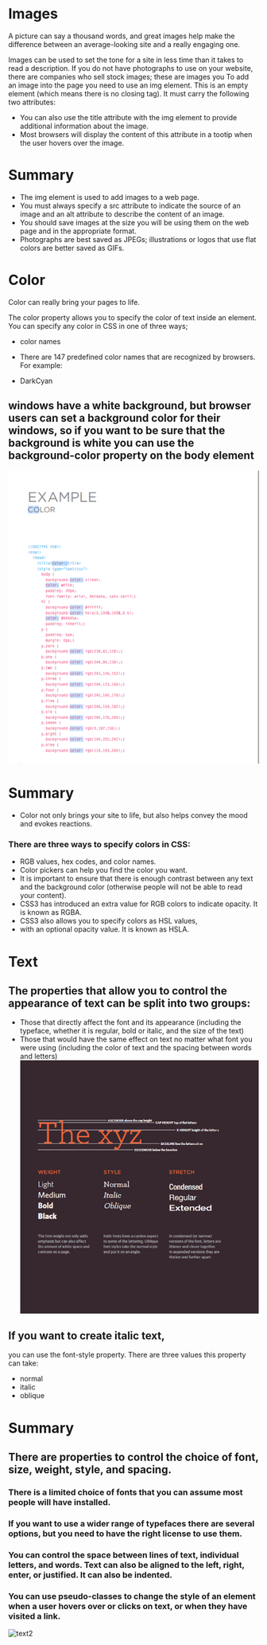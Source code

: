 # Images

A picture can say a thousand words, and great images help make the difference between an
average-looking site and a really engaging one.

Images can be used to set the tone for a site in less time than it takes to read a description.
If you do not have photographs to use on your website, there are companies who sell stock images; these are images you To add an image into the page you need to use an img element.
 This is an empty element (which means there is no closing tag).
  It must carry the following two attributes:

- You can also use the title attribute with the img element to provide additional information about the image.
- Most browsers will display the content of this attribute in a tootip when the user hovers over the image.

# Summary

- The img element is used to add images to a
web page.
- You must always specify a src attribute to indicate the
source of an image and an alt attribute to describe the
content of an image.
- You should save images at the size you will be using
them on the web page and in the appropriate format.
- Photographs are best saved as JPEGs; illustrations or
logos that use flat colors are better saved as GIFs.

# Color

Color can really bring your pages to life.

The color property allows you to specify the color of text inside an element.
You can specify any color in CSS in one of three ways;

- color names
- There are 147 predefined color names that are recognized by browsers. For example:

- DarkCyan

## windows have a white background, but browser users can set a background color for their windows, so if you want to be sure that the background is white you can use the background-color property on the body element

![ex color](color1.PNG)

# Summary

- Color not only brings your site to life, but also helps convey the mood and evokes reactions.
### There are three ways to specify colors in CSS:
- RGB values, hex codes, and color names.
- Color pickers can help you find the color you want.
- It is important to ensure that there is enough contrast between any text and the background color (otherwise people will not be able to read your content).
- CSS3 has introduced an extra value for RGB colors to indicate opacity. It is known as RGBA.
- CSS3 also allows you to specify colors as HSL values,
- with an optional opacity value. It is known as HSLA.


# Text

## The properties that allow you to control the appearance of text can be split into two groups:
- Those that directly affect the font and its appearance
(including the typeface, whether it is regular, bold or italic,
and the size of the text)
- Those that would have the same effect on text no matter
what font you were using (including the color of text and
the spacing between words and letters)
![text1](text1.PNG)


## If you want to create italic text,
you can use the font-style
property. There are three values
this property can take:
- normal
- italic
- oblique
# Summary

## There are properties to control the choice of font, size, weight, style, and spacing.
### There is a limited choice of fonts that you can assume most people will have installed.
### If you want to use a wider range of typefaces there are several options, but you need to have the right license to use them.
### You can control the space between lines of text, individual letters, and words. Text can also be aligned to the left, right, enter, or justified. It can also be indented.
### You can use pseudo-classes to change the style of an element when a user hovers over or clicks on text, or when they have visited a link.
![text2](text2.PNG)



